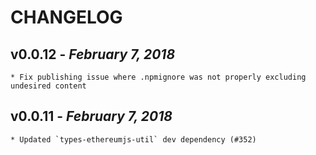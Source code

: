# CHANGELOG

## v0.0.12 - _February 7, 2018_

    * Fix publishing issue where .npmignore was not properly excluding undesired content

## v0.0.11 - _February 7, 2018_

    * Updated `types-ethereumjs-util` dev dependency (#352)
